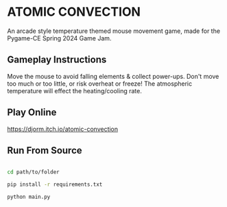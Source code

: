 # ATOMIC CONVECTION

An arcade style temperature themed mouse movement game, made for the Pygame-CE Spring 2024 Game Jam.

## Gameplay Instructions

Move the mouse to avoid falling elements & collect power-ups.
Don't move too much or too little, or risk overheat or freeze!
The atmospheric temperature will effect the heating/cooling rate.

## Play Online
https://djorm.itch.io/atomic-convection


## Run From Source
```bash

cd path/to/folder

pip install -r requirements.txt

python main.py
```
